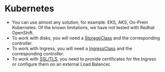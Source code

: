 # Kubernetes

- You can use almost any solution, for example: EKS, AKS, On-Prem Kubernetes. Of the known limitations, we have not tested with Redhat OpenShift.
- To work with disks, you will need a [StorageClass](https://kubernetes.io/docs/concepts/storage/storage-classes/) and the corresponding controller.
- To work with Ingress, you will need a [IngressClass](https://kubernetes.io/docs/concepts/services-networking/ingress/) and the corresponding controller.
- To work with [SSL/TLS](https://kubernetes.io/docs/concepts/services-networking/ingress/#tls), you need to provide certificates for the Ingress or configure them on an external Load Balancer.

